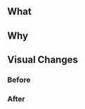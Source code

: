 ## What
<!-- Description of the change being made -->
<!-- Remember to add this to the CHANGELOG if applicable -->

## Why
<!-- What are the reasons behind this change being made? -->

## Visual Changes
<!-- If change results in visual changes, include detailed screenshots that show the various states. -->

<!-- Please ensure that the changes are reviewed by a Designer if required. -->
<!-- To help Designers, please include a link to specific elements to review, -->
<!-- for example to https://components-gem-pr-[PULL REQUEST NUMBER].herokuapp.com/public -->

<!-- Please ensure component CSS isolation is working on your component. You can render your component alongside every other component's CSS by looking at `/component-guide/[your-component]/preview?all_components=true` and `/component-guide/[your-component]/preview?all_components=true&render_component_first=true` -->

### Before


### After
